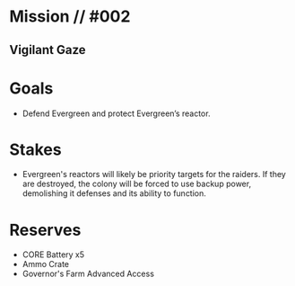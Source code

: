 # Mission // #002
## Vigilant Gaze

# Goals
- Defend Evergreen and protect Evergreen’s reactor.

# Stakes
- Evergreen's reactors will likely be priority targets for the raiders. If they are destroyed, the colony will be forced to use backup power, demolishing it defenses and its ability to function.

# Reserves
- CORE Battery x5
- Ammo Crate
- Governor's Farm Advanced Access
